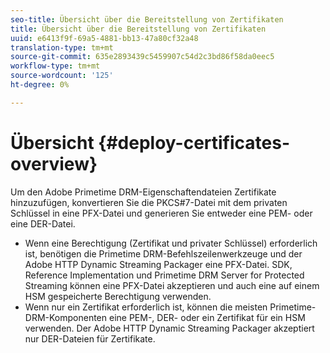 ```yaml
---
seo-title: Übersicht über die Bereitstellung von Zertifikaten
title: Übersicht über die Bereitstellung von Zertifikaten
uuid: e6413f9f-69a5-4881-bb13-47a80cf32a48
translation-type: tm+mt
source-git-commit: 635e2893439c5459907c54d2c3bd86f58da0eec5
workflow-type: tm+mt
source-wordcount: '125'
ht-degree: 0%

---
```



# Übersicht {#deploy-certificates-overview}

Um den Adobe Primetime DRM-Eigenschaftendateien Zertifikate hinzuzufügen, konvertieren Sie die PKCS#7-Datei mit dem privaten Schlüssel in eine PFX-Datei und generieren Sie entweder eine PEM- oder eine DER-Datei.

* Wenn eine Berechtigung (Zertifikat und privater Schlüssel) erforderlich ist, benötigen die Primetime DRM-Befehlszeilenwerkzeuge und der Adobe HTTP Dynamic Streaming Packager eine PFX-Datei. SDK, Reference Implementation und Primetime DRM Server for Protected Streaming können eine PFX-Datei akzeptieren und auch eine auf einem HSM gespeicherte Berechtigung verwenden.
* Wenn nur ein Zertifikat erforderlich ist, können die meisten Primetime-DRM-Komponenten eine PEM-, DER- oder ein Zertifikat für ein HSM verwenden. Der Adobe HTTP Dynamic Streaming Packager akzeptiert nur DER-Dateien für Zertifikate.